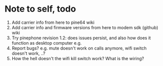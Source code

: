 # Note to self, todo

1. Add carrier info from here to pine64 wiki
2. Add carrier info and firmware versions from here to modem sdk (github) wiki
3. Try pinephone revision 1.2: does issues persist, and also how does it function as desktop computer e.g.
4. Report bugs? e.g. mute doesn't work on calls anymore, wifi switch doesn't work, ..?
5. How the hell doesn't the wifi kill switch work? What is the wiring?
